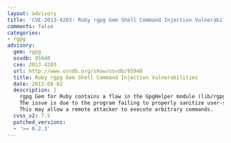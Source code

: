 ```yaml
---
layout: advisory
title: 'CVE-2013-4203: Ruby rgpg Gem Shell Command Injection Vulnerabilities'
comments: false
categories:
- rgpg
advisory:
  gem: rgpg
  osvdb: 95948
  cve: 2013-4203
  url: http://www.osvdb.org/show/osvdb/95948
  title: Ruby rgpg Gem Shell Command Injection Vulnerabilities
  date: 2013-08-02
  description: |
    rgpg Gem for Ruby contains a flaw in the GpgHelper module (lib/rgpg/gpg_helper.rb).
    The issue is due to the program failing to properly sanitize user-supplied input before being used in the system() function for execution.
    This may allow a remote attacker to execute arbitrary commands.
  cvss_v2: 7.5
  patched_versions:
  - '>= 0.2.3'
---
```

